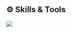 ## ⚙️ Skills & Tools

<img src="https://skillicons.dev/icons?i=ts,html,css,nodejs,react,nextjs,threejs,vercel,vite,sass,tailwind,wordpress,figma,xd,ai,ps&perline=8" />

<!--
**void-royals/void-royals** is a ✨ _special_ ✨ repository because its `README.md` (this file) appears on your GitHub profile.

Here are some ideas to get you started:

- 🔭 I’m currently working on ...
- 🌱 I’m currently learning ...
- 👯 I’m looking to collaborate on ...
- 🤔 I’m looking for help with ...
- 💬 Ask me about ...
- 📫 How to reach me: ...
- 😄 Pronouns: ...
- ⚡ Fun fact: ...
-->
